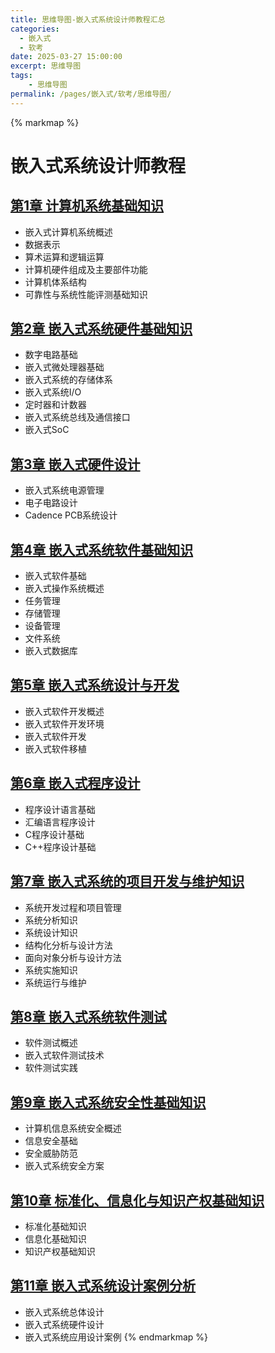 ```yaml
---
title: 思维导图-嵌入式系统设计师教程汇总
categories:
  - 嵌入式
  - 软考
date: 2025-03-27 15:00:00
excerpt: 思维导图
tags:
    - 思维导图
permalink: /pages/嵌入式/软考/思维导图/
---
```



{% markmap %}

# 嵌入式系统设计师教程

## [第1章 计算机系统基础知识](/pages/嵌入式/软考/思维导图/第1章/)

- 嵌入式计算机系统概述
- 数据表示
- 算术运算和逻辑运算
- 计算机硬件组成及主要部件功能
- 计算机体系结构
- 可靠性与系统性能评测基础知识

## [第2章 嵌入式系统硬件基础知识](/pages/嵌入式/软考/思维导图/第2章/)
- 数字电路基础
- 嵌入式微处理器基础
- 嵌入式系统的存储体系
- 嵌入式系统I/O
- 定时器和计数器
- 嵌入式系统总线及通信接口
- 嵌入式SoC


## [第3章 嵌入式硬件设计](/pages/嵌入式/软考/思维导图/第3章/)
- 嵌入式系统电源管理
- 电子电路设计
- Cadence PCB系统设计

## [第4章 嵌入式系统软件基础知识](/pages/嵌入式/软考/思维导图/第4章/)
- 嵌入式软件基础
- 嵌入式操作系统概述
- 任务管理
- 存储管理
- 设备管理
- 文件系统
- 嵌入式数据库

## [第5章 嵌入式系统设计与开发](/pages/嵌入式/软考/思维导图/第5章/)
- 嵌入式软件开发概述
- 嵌入式软件开发环境
- 嵌入式软件开发
- 嵌入式软件移植

## [第6章 嵌入式程序设计](/pages/嵌入式/软考/思维导图/第6章/)
- 程序设计语言基础
- 汇编语言程序设计
- C程序设计基础
- C++程序设计基础

## [第7章 嵌入式系统的项目开发与维护知识](/pages/嵌入式/软考/思维导图/第7章/)
- 系统开发过程和项目管理
- 系统分析知识
- 系统设计知识
- 结构化分析与设计方法
- 面向对象分析与设计方法
- 系统实施知识
- 系统运行与维护

## [第8章 嵌入式系统软件测试](/pages/嵌入式/软考/思维导图/第8章/)
- 软件测试概述
- 嵌入式软件测试技术
- 软件测试实践

## [第9章 嵌入式系统安全性基础知识](/pages/嵌入式/软考/思维导图/第9章/)
- 计算机信息系统安全概述
- 信息安全基础
- 安全威胁防范
- 嵌入式系统安全方案

## [第10章 标准化、信息化与知识产权基础知识](/pages/嵌入式/软考/思维导图/第10章/)
- 标准化基础知识
- 信息化基础知识
- 知识产权基础知识

## [第11章 嵌入式系统设计案例分析](/pages/嵌入式/软考/思维导图/第11章/)
- 嵌入式系统总体设计
- 嵌入式系统硬件设计
- 嵌入式系统应用设计案例
{% endmarkmap %}



